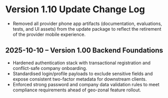 # Version 1.10 Update Change Log

- Removed all provider phone app artifacts (documentation, evaluations, tests, and UI assets) from the update package to reflect the retirement of the provider mobile experience.

## 2025-10-10 – Version 1.00 Backend Foundations
- Hardened authentication stack with transactional registration and conflict-safe company onboarding.
- Standardised login/profile payloads to exclude sensitive fields and expose consistent two-factor metadata for downstream clients.
- Enforced strong password and company data validation rules to meet compliance requirements ahead of geo-zonal feature rollout.
